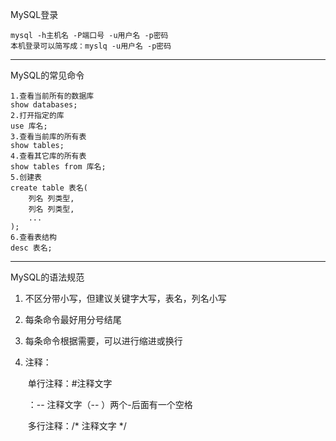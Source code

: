 MySQL登录

```mysql
mysql -h主机名 -P端口号 -u用户名 -p密码
本机登录可以简写成：myslq -u用户名 -p密码
```

---

MySQL的常见命令

```
1.查看当前所有的数据库
show databases;
2.打开指定的库
use 库名;
3.查看当前库的所有表
show tables;
4.查看其它库的所有表
show tables from 库名;
5.创建表
create table 表名(
	列名 列类型,
	列名 列类型,
	...
);
6.查看表结构
desc 表名;
```

------

MySQL的语法规范

1. 不区分带小写，但建议关键字大写，表名，列名小写

2. 每条命令最好用分号结尾

3. 每条命令根据需要，可以进行缩进或换行

4. 注释：

   ​	单行注释：#注释文字

   ​					：-- 注释文字（-- ）两个-后面有一个空格

   ​	多行注释：/* 注释文字 */

